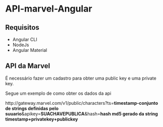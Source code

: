 <h1>API-marvel-Angular</h1>
<h2>Requisitos</h2>
<ul>
    <li>Angular CLI</li>
    <li>NodeJs</li>
    <li>Angular Material</li>
</ul>
<h2>API da Marvel</h2>
<p>É necessário fazer um cadastro para obter uma public key e uma private key.</p>
<p>Segue um exemplo de como obter os dados da api</p>
<p>http://gateway.marvel.com/v1/public/characters?ts=<strong>timestamp-conjunto de strings definidas pelo suuario</strong>&apikey=<strong>SUACHAVEPUBLICA</strong>&hash=<strong>hash md5 gerado da string timestamp+privatekey+publickey</strong></p>

